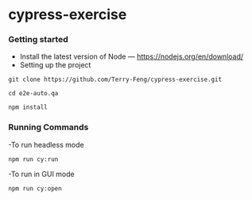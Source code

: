 # cypress-exercise

### Getting started
- Install the latest version of Node — https://nodejs.org/en/download/
- Setting up the project
```
git clone https://github.com/Terry-Feng/cypress-exercise.git
```
```
cd e2e-auto.qa
```
```
npm install
```

### Running Commands

-To run headless mode 
```
npm run cy:run
```

-To run in GUI mode 
```
npm run cy:open
```
